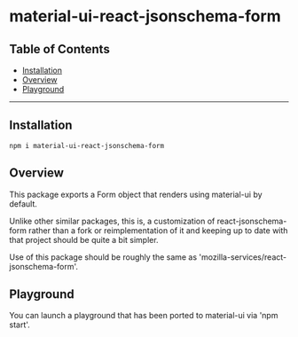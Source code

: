 material-ui-react-jsonschema-form
==================================

## Table of Contents

  - [Installation](#installation)
  - [Overview](#overview)
  - [Playground](#playground)

---

## Installation

```
npm i material-ui-react-jsonschema-form
```

## Overview

This package exports a Form object that renders using material-ui by
default.

Unlike other similar packages, this is, a customization of
react-jsonschema-form rather than a fork or reimplementation of it and
keeping up to date with that project should be quite a bit simpler.

Use of this package should be roughly the same as 'mozilla-services/react-jsonschema-form'.

## Playground

You can launch a playground that has been ported to material-ui via 'npm start'.
